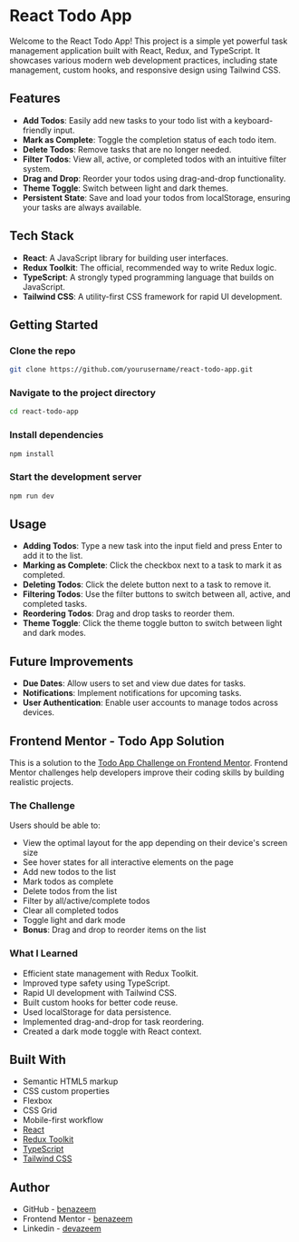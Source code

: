 # React Todo App

Welcome to the React Todo App! This project is a simple yet powerful task management application built with React, Redux, and TypeScript. It showcases various modern web development practices, including state management, custom hooks, and responsive design using Tailwind CSS.

## Features

- **Add Todos**: Easily add new tasks to your todo list with a keyboard-friendly input.
- **Mark as Complete**: Toggle the completion status of each todo item.
- **Delete Todos**: Remove tasks that are no longer needed.
- **Filter Todos**: View all, active, or completed todos with an intuitive filter system.
- **Drag and Drop**: Reorder your todos using drag-and-drop functionality.
- **Theme Toggle**: Switch between light and dark themes.
- **Persistent State**: Save and load your todos from localStorage, ensuring your tasks are always available.

## Tech Stack

- **React**: A JavaScript library for building user interfaces.
- **Redux Toolkit**: The official, recommended way to write Redux logic.
- **TypeScript**: A strongly typed programming language that builds on JavaScript.
- **Tailwind CSS**: A utility-first CSS framework for rapid UI development.

## Getting Started

### Clone the repo

```bash
git clone https://github.com/yourusername/react-todo-app.git
```

### Navigate to the project directory

```bash
cd react-todo-app
```

### Install dependencies

```bash
npm install
```

### Start the development server

```bash
npm run dev
```

## Usage

- **Adding Todos**: Type a new task into the input field and press Enter to add it to the list.
- **Marking as Complete**: Click the checkbox next to a task to mark it as completed.
- **Deleting Todos**: Click the delete button next to a task to remove it.
- **Filtering Todos**: Use the filter buttons to switch between all, active, and completed tasks.
- **Reordering Todos**: Drag and drop tasks to reorder them.
- **Theme Toggle**: Click the theme toggle button to switch between light and dark modes.

## Future Improvements

- **Due Dates**: Allow users to set and view due dates for tasks.
- **Notifications**: Implement notifications for upcoming tasks.
- **User Authentication**: Enable user accounts to manage todos across devices.

## Frontend Mentor - Todo App Solution

This is a solution to the [Todo App Challenge on Frontend Mentor](https://www.frontendmentor.io/challenges/todo-app-Su1_KokOW). Frontend Mentor challenges help developers improve their coding skills by building realistic projects.

### The Challenge

Users should be able to:

- View the optimal layout for the app depending on their device's screen size
- See hover states for all interactive elements on the page
- Add new todos to the list
- Mark todos as complete
- Delete todos from the list
- Filter by all/active/complete todos
- Clear all completed todos
- Toggle light and dark mode
- **Bonus**: Drag and drop to reorder items on the list

### What I Learned

- Efficient state management with Redux Toolkit.
- Improved type safety using TypeScript.
- Rapid UI development with Tailwind CSS.
- Built custom hooks for better code reuse.
- Used localStorage for data persistence.
- Implemented drag-and-drop for task reordering.
- Created a dark mode toggle with React context.

## Built With

- Semantic HTML5 markup
- CSS custom properties
- Flexbox
- CSS Grid
- Mobile-first workflow
- [React](https://reactjs.org/)
- [Redux Toolkit](https://redux-toolkit.js.org/)
- [TypeScript](https://www.typescriptlang.org/)
- [Tailwind CSS](https://tailwindcss.com/)

## Author

- GitHub - [benazeem](https://github.com/benazeem)
- Frontend Mentor - [benazeem](https://www.frontendmentor.io/profile/benazeem)
- Linkedin - [devazeem](https://www.linkedin.com/in/devazeem/)
